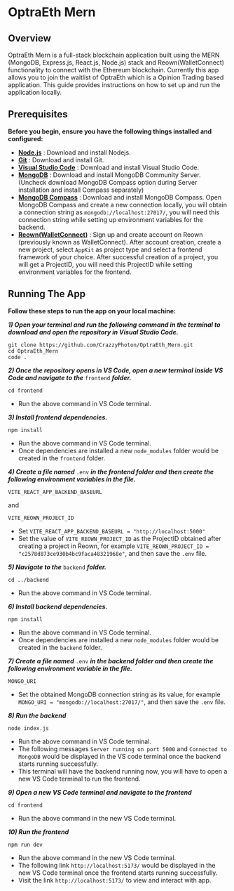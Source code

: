 # OptraEth Mern

## Overview

OptraEth Mern is a full-stack blockchain application built using the MERN (MongoDB, Express.js, React.js, Node.js) stack and Reown(WalletConnect) functionality to connect with the Ethereum blockchain.
Currently this app allows you to join the waitlist of OptraEth which is a Opinion Trading based application. This guide provides instructions on how to set up and run the application locally.

## Prerequisites

**Before you begin, ensure you have the following things installed and configured:**

- **[Node.js](https://nodejs.org/)** : Download and install Nodejs.
- **[Git](https://git-scm.com/downloads)** : Download and install Git.
- **[Visual Studio Code](https://code.visualstudio.com/)** : Download and install Visual Studio Code.
- **[MongoDB](https://www.mongodb.com/try/download/community)** : Download and install MongoDB Community Server. (Uncheck download MongoDB Compass option during Server installation and install Compass separately)
- **[MongoDB Compass](https://www.mongodb.com/try/download/compass)** : Download and install MongoDB Compass. Open MongoDB Compass and create a new connection locally, you will obtain a connection string as 
  `mongodb://localhost:27017/`, you will need this connection string while setting up environment variables for the backend.
- **[Reown(WalletConnect)](https://cloud.reown.com/sign-up)** : Sign up and create account on Reown (previously known as WalletConnect). After account creation, create a new project,
select `AppKit` as project type and select a frontend framework of your choice. After successful creation of a project, you will get a ProjectID, you will need this ProjectID while setting environment variables
for the frontend.

## Running The App
 
**Follow these steps to run the app on your local machine:**

***1) Open your terminal and run the following command in the terminal to download and open the repository in Visual Studio Code.***
```
git clone https://github.com/CrazzyPhoton/OptraEth_Mern.git
cd OptraEth_Mern
code .
```

***2) Once the repository opens in VS Code, open a new terminal inside VS Code and navigate to the*** `frontend` ***folder.***
```
cd frontend
```
- Run the above command in VS Code terminal.

***3) Install frontend dependencies.***
```
npm install
```
- Run the above command in VS Code terminal.
- Once dependencies are installed a new `node_modules` folder would be created in the `frontend` folder.

***4) Create a file named*** `.env` ***in the frontend folder and then create the following environment variables in the file.***
```
VITE_REACT_APP_BACKEND_BASEURL
```
and
```
VITE_REOWN_PROJECT_ID
```
- Set `VITE_REACT_APP_BACKEND_BASEURL = "http://localhost:5000"`
- Set the value of `VITE_REOWN_PROJECT_ID` as the ProjectID obtained after creating a project in Reown, for example `VITE_REOWN_PROJECT_ID = "c2578d873ce930b4bc9faca48321968e"`, and then save the `.env` file.

***5) Navigate to the*** `backend` ***folder.***
```
cd ../backend
```
- Run the above command in VS Code terminal.

***6) Install backend dependencies.***
```
npm install
```
- Run the above command in VS Code terminal.
- Once dependencies are installed a new `node_modules` folder would be created in the `backend` folder.

***7) Create a file named*** `.env` ***in the backend folder and then create the following environment variable in the file.***
```
MONGO_URI
```
- Set the obtained MongoDB connection string as its value, for example `MONGO_URI = "mongodb://localhost:27017/"`, and then save the `.env` file.

***8) Run the backend***
```
node index.js
```
- Run the above command in VS Code terminal.
- The following messages `Server running on port 5000` and `Connected to MongoDB` would be displayed in the VS code terminal once the backend starts running successfully.
- This terminal will have the backend running now, you will have to open a new VS Code terminal to run the frontend.

***9) Open a new VS Code terminal and navigate to the frontend***
```
cd frontend
```
- Run the above command in the new VS Code terminal.

***10) Run the frontend***
```
npm run dev
```
- Run the above command in the new VS Code terminal.
- The following link `http://localhost:5173/` would be displayed in the new VS Code terminal once the frontend starts running successfully.
- Visit the link `http://localhost:5173/` to view and interact with app.




